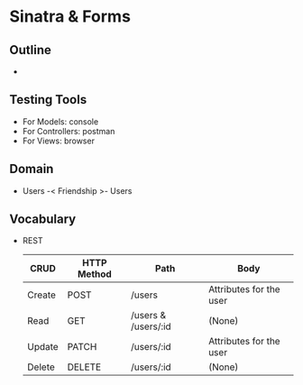 # Sinatra & Forms



## Outline

* 




## Testing Tools

* For Models: console
* For Controllers: postman
* For Views: browser



## Domain

* Users -< Friendship >- Users



## Vocabulary

* REST

  | CRUD   | HTTP Method | Path                | Body                    |
  | ------ | ----------- | ------------------- | ----------------------- |
  | Create | POST        | /users              | Attributes for the user |
  | Read   | GET         | /users & /users/:id | (None)                  |
  | Update | PATCH       | /users/:id          | Attributes for the user |
  | Delete | DELETE      | /users/:id          | (None)                  |
